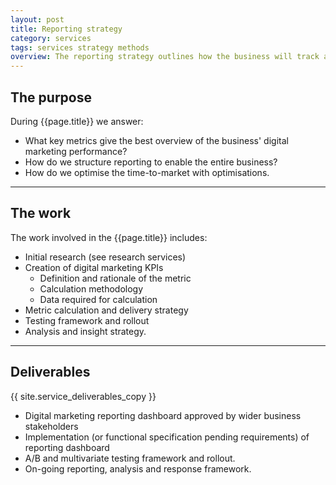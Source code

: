```yaml
---
layout: post
title: Reporting strategy
category: services
tags: services strategy methods
overview: The reporting strategy outlines how the business will track and measure digital marketing performance in order to understand performance and make informed decisions on optimisation.
---
```


## The purpose

During {{page.title}} we answer:

* What key metrics give the best overview of the business' digital marketing performance?
* How do we structure reporting to enable the entire business?
* How do we optimise the time-to-market with optimisations.

***

## The work

The work involved in the {{page.title}} includes:

* Initial research (see research services)
* Creation of digital marketing KPIs
	- Definition and rationale of the metric
	- Calculation methodology
	- Data required for calculation
* Metric calculation and delivery strategy
* Testing framework and rollout
* Analysis and insight strategy.

***

## Deliverables

{{ site.service_deliverables_copy }}

* Digital marketing reporting dashboard approved by wider business stakeholders
* Implementation (or functional specification pending requirements) of reporting dashboard
* A/B and multivariate testing framework and rollout.
* On-going reporting, analysis and response framework.